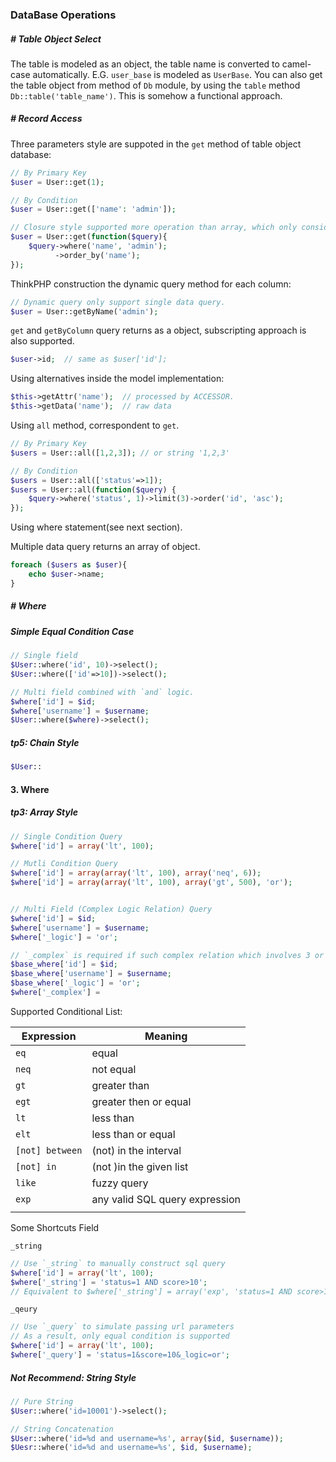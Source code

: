 ### DataBase Operations

##### # Table Object Select

The table is modeled as an object, the table name is converted to camel-case automatically. E.G. `user_base` is modeled as `UserBase`. You can also get the table object from method of `Db` module, by using the `table` method  `Db::table('table_name')`. This is somehow a functional approach.



##### # Record Access

Three parameters style are suppoted in the `get` method of table object database:

```php
// By Primary Key
$user = User::get(1);

// By Condition
$user = User::get(['name': 'admin']);

// Closure style supported more operation than array, which only considered the array as a where condition.
$user = User::get(function($query){
    $query->where('name', 'admin');
    	  ->order_by('name');
});
```

ThinkPHP construction the dynamic query method for each column:

```php
// Dynamic query only support single data query.
$user = User::getByName('admin');
```

`get` and `getByColumn` query returns as a object, subscripting approach is also supported.

```php
$user->id;  // same as $user['id'];
```





Using alternatives inside the model implementation:

```php
$this->getAttr('name');  // processed by ACCESSOR.
$this->getData('name');  // raw data
```





Using `all` method, correspondent to `get`.

```php
// By Primary Key
$users = User::all([1,2,3]); // or string '1,2,3'

// By Condition
$users = User::all(['status'=>1]);
$users = User::all(function($query) {
    $query->where('status', 1)->limit(3)->order('id', 'asc');
});
```

Using where statement(see next section).

Multiple data query returns an array of object.

```php
foreach ($users as $user){
    echo $user->name;
}
```



##### # Where

##### Simple Equal Condition Case

```php
// Single field
$User::where('id', 10)->select();
$User::where(['id'=>10])->select();

// Multi field combined with `and` logic.
$where['id'] = $id;
$where['username'] = $username;
$User::where($where)->select();
```



##### tp5: Chain Style

```php
$User::
```









#### 3. Where

##### tp3: Array Style

```php
// Single Condition Query
$where['id'] = array('lt', 100);

// Mutli Condition Query
$where['id'] = array(array('lt', 100), array('neq', 6));
$where['id'] = array(array('lt', 100), array('gt', 500), 'or');


// Multi Field (Complex Logic Relation) Query
$where['id'] = $id;
$where['username'] = $username;
$where['_logic'] = 'or';

// `_complex` is required if such complex relation which involves 3 or more fields is introduced.
$base_where['id'] = $id;
$base_where['username'] = $username;
$base_where['_logic'] = 'or';
$where['_complex'] = 
```

Supported Conditional List:

| Expression      | Meaning                        |
| --------------- | ------------------------------ |
| `eq`            | equal                          |
| `neq`           | not equal                      |
| `gt`            | greater than                   |
| `egt`           | greater then or equal          |
| `lt`            | less than                      |
| `elt`           | less than or equal             |
| `[not] between` | (not) in the interval          |
| `[not] in`      | (not )in the given list        |
| `like`          | fuzzy query                    |
| `exp`           | any valid SQL query expression |
|                 |                                |

Some Shortcuts Field

`_string`

```php
// Use `_string` to manually construct sql query
$where['id'] = array('lt', 100);
$where['_string'] = 'status=1 AND score>10';
// Equivalent to $where['_string'] = array('exp', 'status=1 AND score>10')
```

`_qeury`

```php
// Use `_query` to simulate passing url parameters
// As a result, only equal condition is supported
$where['id'] = array('lt', 100);
$where['_query'] = 'status=1&score=10&_logic=or';
```



##### Not Recommend: String Style

```php
// Pure String
$User::where('id=10001')->select();

// String Concatenation
$User::where('id=%d and username=%s', array($id, $username));
$Uesr::where('id=%d and username=%s', $id, $username);
```

